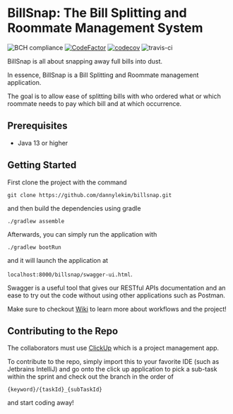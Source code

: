 # BillSnap: The Bill Splitting and Roommate Management System 
![BCH compliance](https://bettercodehub.com/edge/badge/dannylekim/billsnap?branch=develop&token=0d87e307153724f90e74a95254e4fd924d8269be)
[![CodeFactor](https://www.codefactor.io/repository/github/dannylekim/billsnap/badge?s=d03236e11106ad11acbf82ea016e056275ba27fb)](https://www.codefactor.io/repository/github/dannylekim/billsnap)
[![codecov](https://codecov.io/gh/dannylekim/billsnap/branch/develop/graph/badge.svg?token=XP6BVqx6XT)](https://codecov.io/gh/dannylekim/billsnap)
![travis-ci](https://travis-ci.com/dannylekim/billsnap.svg?token=45ZvGnpE941cwtLEpxxi&branch=develop)

BillSnap is all about snapping away full bills into dust.

In essence, BillSnap is a Bill Splitting and Roommate management application.

The goal is to allow ease of splitting bills with who ordered what or which roommate needs to pay which bill and at which occurrence.


## Prerequisites

- Java 13 or higher

## Getting Started

First clone the project with the command

```git clone https://github.com/dannylekim/billsnap.git```

and then build the dependencies using gradle

```./gradlew assemble``` 

Afterwards, you can simply run the application with 

```./gradlew bootRun```

and it will launch the application at 

`localhost:8000/billsnap/swagger-ui.html`.

Swagger is a useful tool that gives our RESTful APIs documentation and an ease to try out the code without using other 
applications such as Postman. 

Make sure to checkout [Wiki](https://github.com/dannylekim/billsnap/wiki) to learn more about workflows and the project!

## Contributing to the Repo

The collaborators must use [ClickUp](https://app.clickup.com/1276317/v/l/li/16947525) which is a project management app.

To contribute to the repo, simply import this to your favorite IDE (such as Jetbrains IntelliJ) 
and go onto the click up application to pick a sub-task within the sprint and check out the branch in the order of

```{keyword}/{taskId}_{subTaskId}``` 

and start coding away! 
